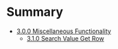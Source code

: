 # Summary

* [3.0.0 Miscellaneous Functionality](miscellaneous_functionality.md)
   * [3.1.0 Search Value Get Row](search_value_get_row.md)

